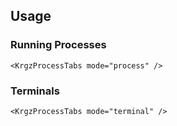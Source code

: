 ## Usage

### Running Processes

```vue
<KrgzProcessTabs mode="process" />
```

### Terminals

```vue
<KrgzProcessTabs mode="terminal" />
```
